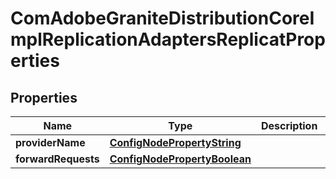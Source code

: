 
# ComAdobeGraniteDistributionCoreImplReplicationAdaptersReplicatProperties

## Properties
Name | Type | Description | Notes
------------ | ------------- | ------------- | -------------
**providerName** | [**ConfigNodePropertyString**](ConfigNodePropertyString.md) |  |  [optional]
**forwardRequests** | [**ConfigNodePropertyBoolean**](ConfigNodePropertyBoolean.md) |  |  [optional]



